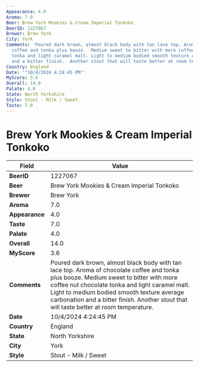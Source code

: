 ```yaml
---
Appearance: 4.0
Aroma: 7.0
Beer: Brew York Mookies & Cream Imperial Tonkoko
BeerID: 1227067
Brewer: Brew York
City: York
Comments: 'Poured dark brown, almost black body with tan lace top. Aroma of chocolate
  coffee and tonka plus booze.  Medium sweet to bitter with more coffee nut chocolate
  tonka and light caramel malt. Light to medium bodied smooth texture average carbonation
  and a bitter finish.  Another stout that will taste better at room temperature. '
Country: England
Date: '"10/4/2024 4:24:45 PM"'
MyScore: 3.6
Overall: 14.0
Palate: 4.0
State: North Yorkshire
Style: Stout - Milk / Sweet
Taste: 7.0
---
```


# Brew York Mookies & Cream Imperial Tonkoko

| Field         | Value |
|---------------|-------|
| **BeerID** | 1227067 |
| **Beer** | Brew York Mookies & Cream Imperial Tonkoko |
| **Brewer** | Brew York |
| **Aroma** | 7.0 |
| **Appearance** | 4.0 |
| **Taste** | 7.0 |
| **Palate** | 4.0 |
| **Overall** | 14.0 |
| **MyScore** | 3.6 |
| **Comments** | Poured dark brown, almost black body with tan lace top. Aroma of chocolate coffee and tonka plus booze.  Medium sweet to bitter with more coffee nut chocolate tonka and light caramel malt. Light to medium bodied smooth texture average carbonation and a bitter finish.  Another stout that will taste better at room temperature.  |
| **Date** | 10/4/2024 4:24:45 PM |
| **Country** | England |
| **State** | North Yorkshire |
| **City** | York |
| **Style** | Stout - Milk / Sweet |
